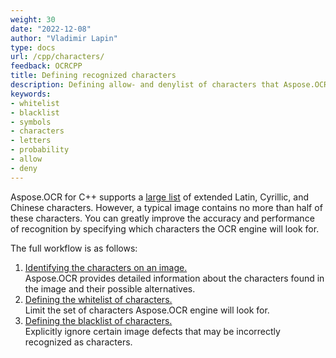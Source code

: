 ```yaml
---
weight: 30
date: "2022-12-08"
author: "Vladimir Lapin"
type: docs
url: /cpp/characters/
feedback: OCRCPP
title: Defining recognized characters
description: Defining allow- and denylist of characters that Aspose.OCR looks for.
keywords:
- whitelist
- blacklist
- symbols
- characters
- letters
- probability
- allow
- deny
---
```


Aspose.OCR for C++ supports a [large list](/ocr/cpp/recognition-languages/) of extended Latin, Cyrillic, and Chinese characters. However, a typical image contains no more than half of these characters. You can greatly improve the accuracy and performance of recognition by specifying which characters the OCR engine will look for.

The full workflow is as follows:

1. [Identifying the characters on an image.](/ocr/cpp/characters-identify/)  
   Aspose.OCR provides detailed information about the characters found in the image and their possible alternatives.
2. [Defining the whitelist of characters.](/ocr/cpp/characters-whitelist/)  
   Limit the set of characters Aspose.OCR engine will look for.
3. [Defining the blacklist of characters.](/ocr/cpp/characters-blacklist/)  
   Explicitly ignore certain image defects that may be incorrectly recognized as characters.

